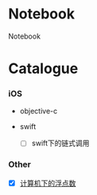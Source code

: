# Notebook
Notebook


# Catalogue

### iOS

-   objective-c

-   swift
    - [ ]  swift下的链式调用

### Other

- [x]  [计算机下的浮点数](./Catalogue/%E8%AE%A1%E7%AE%97%E6%9C%BA%E4%B8%8B%E7%9A%84%E6%B5%AE%E7%82%B9%E6%95%B0/%E8%AE%A1%E7%AE%97%E6%9C%BA%E4%B8%8B%E7%9A%84%E6%B5%AE%E7%82%B9%E6%95%B0.md)<br> 
